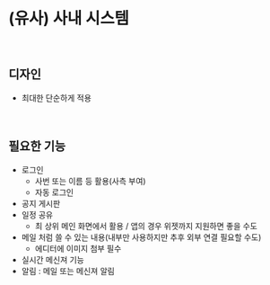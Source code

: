 # (유사) 사내 시스템

<br />

## 디자인
 - 최대한 단순하게 적용

<br />

## 필요한 기능
- 로그인
  - 사번 또는 이름 등 활용(사측 부여)
  - 자동 로그인
- 공지 게시판
- 일정 공유
  - 최 상위 메인 화면에서 활용 / 앱의 경우 위젯까지 지원하면 좋을 수도
- 메일 처럼 쓸 수 있는 내용(내부만 사용하지만 추후 외부 연결 필요할 수도)
  - 에디터에 이미지 첨부 필수
- 실시간 메신져 기능
- 알림 : 메일 또는 메신져 알림